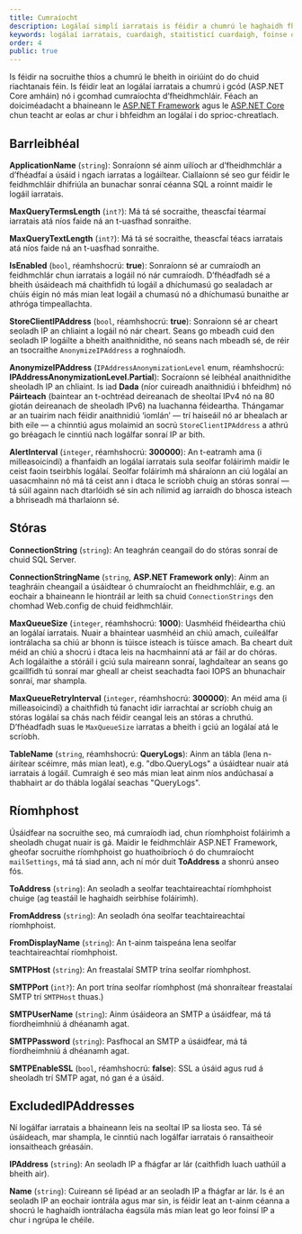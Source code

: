 ```yaml
---
title: Cumraíocht
description: Logálaí simplí iarratais is féidir a chumrú le haghaidh fheidhmchláir ASP.NET agus ASP.NET Core
keywords: logálaí iarratais, cuardaigh, staitisticí cuardaigh, foinse oscailte, C#, .NET Core, dotnet, SQL Server, Fiontar & Scoil na Gaeilge, DCU
order: 4
public: true
---
```


Is féidir na socruithe thíos a chumrú le bheith in oiriúint do do chuid riachtanais féin. Is féidir leat an logálaí iarratais a chumrú i gcód (ASP.NET Core amháin) nó i gcomhad cumraíochta d’fheidhmchláir. Féach an doiciméadacht a bhaineann le [ASP.NET Framework](../net461) agus le [ASP.NET Core](../netcore) chun teacht ar eolas ar chur i bhfeidhm an logálaí i do sprioc-chreatlach.

## Barrleibhéal

**ApplicationName** (`string`): Sonraíonn sé ainm uilíoch ar d’fheidhmchlár a d’fhéadfaí a úsáid i ngach iarratas a logáiltear. Ciallaíonn sé seo gur féidir le feidhmchláir dhifriúla an bunachar sonraí céanna SQL a roinnt maidir le logáil iarratais.

**MaxQueryTermsLength** (`int?`): Má tá sé socraithe, theascfaí téarmaí iarratais atá níos faide ná an t-uasfhad sonraithe.

**MaxQueryTextLength** (`int?`): Má tá sé socraithe, theascfaí téacs iarratais atá níos faide ná an t-uasfhad sonraithe.

**IsEnabled** (`bool`, réamhshocrú: **true**): Sonraíonn sé ar cumraíodh an feidhmchlár chun iarratais a logáil nó nár cumraíodh. D’fhéadfadh sé a bheith úsáideach má chaithfidh tú logáil a dhíchumasú go sealadach ar chúis éigin nó más mian leat logáil a chumasú nó a dhíchumasú bunaithe ar athróga timpeallachta.

**StoreClientIPAddress** (`bool`, réamhshocrú: **true**): Sonraíonn sé ar cheart seoladh IP an chliaint a logáil nó nár cheart. Seans go mbeadh cuid den seoladh IP logáilte a bheith anaithnidithe, nó seans nach mbeadh sé, de réir an tsocraithe `AnonymizeIPAddress` a roghnaíodh. 

**AnonymizeIPAddress** (`IPAddressAnonymizationLevel` enum, réamhshocrú: **IPAddressAnonymizationLevel.Partial**): Socraíonn sé leibhéal anaithnidithe sheoladh IP an chliaint. Is iad **Dada** (níor cuireadh anaithnidiú i bhfeidhm) nó **Páirteach** (baintear an t-ochtréad deireanach de sheoltaí IPv4 nó na 80 giotán deireanach de sheoladh IPv6) na luachanna féideartha. Thángamar ar an tuairim nach féidir anaithnidiú ‘iomlán’ — trí haiseáil nó ar bhealach ar bith eile  — a chinntiú agus molaimid an socrú `StoreClientIPAddress` a athrú go bréagach le cinntiú nach logálfar sonraí IP ar bith.

**AlertInterval** (`integer`, réamhshocrú: **300000**): An t-eatramh ama (i milleasoicindí) a fhanfaidh an logálaí iarratais sula seolfar foláirimh maidir le ceist faoin tseirbhís logálaí. Seolfar foláirimh má sháraíonn an ciú logálaí an uasacmhainn nó má tá ceist ann i dtaca le scríobh chuig an stóras sonraí — tá súil againn nach dtarlóidh sé sin ach nílimid ag iarraidh do bhosca isteach a bhriseadh má tharlaíonn sé.

## Stóras

**ConnectionString** (`string`): An teaghrán ceangail do do stóras sonraí de chuid SQL Server.

**ConnectionStringName** (`string`, **ASP.NET Framework only**): Ainm an teaghráin cheangail a úsáidtear ó chumraíocht an fheidhmchláir, e.g. an eochair a bhaineann le hiontráil ar leith sa chuid `ConnectionStrings` den chomhad Web.config de chuid feidhmchláir. 

**MaxQueueSize** (`integer`, réamhshocrú: **1000**): Uasmhéid fhéideartha chiú an logálaí iarratais. Nuair a bhaintear uasmhéid an chiú amach, cuileálfar iontrálacha sa chiú ar bhonn is túisce isteach is túisce amach. Ba cheart duit méid an chiú a shocrú i dtaca leis na hacmhainní atá ar fáil ar do chóras. Ach logálaithe a stóráil i gciú sula maireann sonraí, laghdaítear an seans go gcaillfidh tú sonraí mar gheall ar cheist seachadta faoi IOPS an bhunachair sonraí, mar shampla.

**MaxQueueRetryInterval** (`integer`, réamhshocrú: **300000**): An méid ama (i milleasoicindí) a chaithfidh tú fanacht idir iarrachtaí ar scríobh chuig an stóras logálaí sa chás nach féidir ceangal leis an stóras a chruthú. D’fhéadfadh suas le `MaxQueueSize` iarratas a bheith i gciú an logálaí atá le scríobh.

**TableName** (`string`, réamhshocrú: **QueryLogs**): Ainm an tábla (lena n-áirítear scéimre, más mian leat), e.g. "dbo.QueryLogs" a úsáidtear nuair atá iarratais á logáil. Cumraigh é seo más mian leat ainm níos andúchasaí a thabhairt ar do thábla logálaí seachas "QueryLogs".

## Ríomhphost

Úsáidfear na socruithe seo, má cumraíodh iad, chun ríomhphoist foláirimh a sheoladh chugat nuair is gá. Maidir le feidhmchláir ASP.NET Framework, gheofar socruithe ríomhphoist go huathoibríoch ó do chumraíocht `mailSettings`, má tá siad ann, ach ní mór duit **ToAddress** a shonrú anseo fós.

**ToAddress** (`string`): An seoladh a seolfar teachtaireachtaí ríomhphoist chuige (ag teastáil le haghaidh seirbhíse foláirimh).

**FromAddress** (`string`): An seoladh óna seolfar teachtaireachtaí ríomhphoist.

**FromDisplayName** (`string`): An t-ainm taispeána lena seolfar teachtaireachtaí ríomhphoist.

**SMTPHost** (`string`): An freastalaí SMTP trína seolfar ríomhphost.

**SMTPPort** (`int?`): An port trína seolfar ríomhphost (má shonraítear freastalaí SMTP trí `SMTPHost` thuas.)

**SMTPUserName** (`string`): Ainm úsáideora an SMTP a úsáidfear, má tá fíordheimhniú á dhéanamh agat.

**SMTPPassword** (`string`): Pasfhocal an SMTP a úsáidfear, má tá fíordheimhniú á dhéanamh agat.

**SMTPEnableSSL** (`bool`, réamhshocrú: **false**): SSL a úsáid agus rud á sheoladh trí SMTP agat, nó gan é a úsáid.

## ExcludedIPAddresses

Ní logálfar iarratais a bhaineann leis na seoltaí IP sa liosta seo. Tá sé úsáideach, mar shampla, le cinntiú nach logálfar iarratais ó ransaitheoir ionsaitheach gréasáin.

**IPAddress** (`string`): An seoladh IP a fhágfar ar lár (caithfidh luach uathúil a bheith air).

**Name** (`string`): Cuireann sé lipéad ar an seoladh IP a fhágfar ar lár. Is é an seoladh IP an eochair iontrála agus mar sin, is féidir leat an t-ainm céanna a shocrú le haghaidh iontrálacha éagsúla más mian leat go leor foinsí IP a chur i ngrúpa le chéile.
